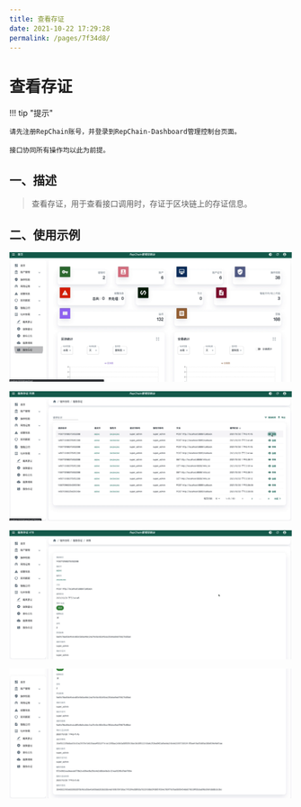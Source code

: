 ```yaml
---
title: 查看存证
date: 2021-10-22 17:29:28
permalink: /pages/7f34d8/
---
```


# 查看存证

!!! tip "提示"

    请先注册RepChain账号，并登录到RepChain-Dashboard管理控制台页面。

    接口协同所有操作均以此为前提。
  


## 一、描述

> 查看存证，用于查看接口调用时，存证于区块链上的存证信息。

## 二、使用示例

![save-dashboard](../img/save-dashboard1.png)

![save-dashboard](../img/save-dashboard2.png)

![save-dashboard](../img/save-dashboard3.png)

![save-dashboard](../img/save-dashboard4.png)







